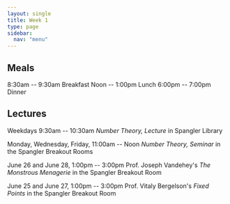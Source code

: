 ```yaml
---
layout: single
title: Week 1
type: page
sidebar:
  nav: "menu"
---
```


## Meals

8:30am -- 9:30am Breakfast
Noon -- 1:00pm Lunch 
6:00pm -- 7:00pm Dinner

## Lectures

Weekdays 9:30am -- 10:30am *Number Theory, Lecture* in Spangler Library 

Monday, Wednesday, Friday, 11:00am -- Noon *Number Theory, Seminar* in the Spangler Breakout Rooms 

June 26 and June 28, 1:00pm -- 3:00pm Prof. Joseph Vandehey's *The Monstrous Menagerie* in the Spangler Breakout Room 

June 25 and June 27, 1:00pm -- 3:00pm Prof. Vitaly Bergelson's *Fixed Points* in the Spangler Breakout Room

